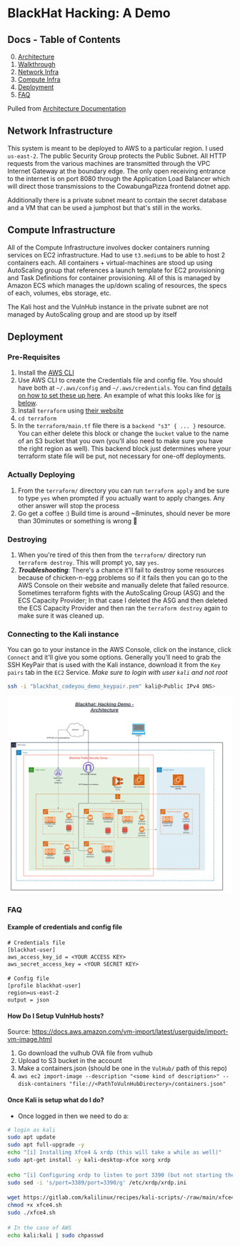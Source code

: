# BlackHat Hacking: A Demo
## Docs - Table of Contents
0. [Architecture](./docs/Architecture.md)
0. [Walkthrough](./docs/Walkthrough.md)
0. [Network Infra](#network-infrastructure)
0. [Compute Infra](#compute-infrastructure)
0. [Deployment](#deployment)
0. [FAQ](#faq)


Pulled from [Architecture Documentation](./docs/Architecture.md)

## Network Infrastructure
This system is meant to be deployed to AWS to a particular region. I used `us-east-2`. The public Security Group protects the Public Subnet. All HTTP requests from the various machines are transmitted through the VPC Internet Gateway at the boundary edge. The only open receiving entrance to the internet is on port 8080 through the Application Load Balancer which will direct those transmissions to the CowabungaPizza frontend dotnet app.

Additionally there is a private subnet meant to contain the secret database and a VM that can be used a jumphost but that's still in the works.

## Compute Infrastructure
All of the Compute Infrastructure involves docker containers running services on EC2 infrastructure. Had to use `t3.medium`s to be able to host 2 containers each. All containers + virtual-machines are stood up using AutoScaling group that references a launch template for EC2 provisioning and Task Definitions for container provisioning. All of this is managed by Amazon ECS which manages the up/down scaling of resources, the specs of each, volumes, ebs storage, etc.

The Kali host and the VulnHub instance in the private subnet are not managed by AutoScaling group and are stood up by itself

## Deployment
### Pre-Requisites
1. Install the [AWS CLI](https://docs.aws.amazon.com/cli/v1/userguide/cli-chap-install.html)
1. Use AWS CLI to create the Credentials file and config file. You should have both at `~/.aws/config` and `~/.aws/credentials`. You can find [details on how to set these up here](https://docs.aws.amazon.com/cli/v1/userguide/cli-configure-files.html). An example of what this looks like for [is below](#example-of-credentials-and-config-file).
1. Install `terraform` using [their website](https://developer.hashicorp.com/terraform/tutorials/aws-get-started/install-cli)
2. `cd terraform`
2. In the `terraform/main.tf` file there is a `backend "s3" { ... }` resource. You can either delete this block or change the `bucket` value to the name of an S3 bucket that you own (you'll also need to make sure you have the right region as well). This backend block just determines where your terraform state file will be put, not necessary for one-off deployments.

### Actually Deploying
1. From the `terraform/` directory you can run `terraform apply` and be sure to type `yes` when prompted if you actually want to apply changes. Any other answer will stop the process
2. Go get a coffee :) Build time is around ~8minutes, should never be more than 30minutes or something is wrong :shrug:


### Destroying
1. When you're tired of this then from the `terraform/` directory run `terraform destroy`. This will prompt yo, say `yes`. 
2. *__Troubleshooting__*: There's a chance it'll fail to destroy some resources because of chicken-n-egg problems so if it fails then you can go to the AWS Console on their website and manually delete that failed resource. Sometimes terraform fights with the AutoScaling Group (ASG) and the ECS Capacity Provider; In that case I deleted the ASG and then deleted the ECS Capacity Provider and then ran the `terraform destroy` again to make sure it was cleaned up.

### Connecting to the Kali instance
You can go to your instance in the AWS Console, click on the instance, click `Connect` and it'll give you some options. Generally you'll need to grab the SSH KeyPair that is used with the Kali instance, download it from the `Key pairs` tab in the `EC2` Service. *_Make sure to login with user `kali` and not root_*
```sh
ssh -i "blackhat_codeyou_demo_keypair.pem" kali@<Public IPv4 DNS>
```

![Architecture Diagram](./docs/assets/BlackHat_AWS-Architecture.png)


### FAQ
#### Example of credentials and config file
```
# Credentials file
[blackhat-user]
aws_access_key_id = <YOUR ACCESS KEY>
aws_secret_access_key = <YOUR SECRET KEY>

# Config file
[profile blackhat-user]
region=us-east-2
output = json
```

#### How Do I Setup VulnHub hosts?
Source: https://docs.aws.amazon.com/vm-import/latest/userguide/import-vm-image.html
1. Go download the vulhub OVA file from vulhub
2. Upload to S3 bucket in the account
3. Make a containers.json (should be one in the `VulHub/` path of this repo)
4. `aws ec2 import-image --description "<some kind of description>" --disk-containers "file://<PathToVulnHubDirectory>/containers.json"`

#### Once Kali is setup what do I do?
- Once logged in then we need to do a:
```sh
# login as kali
sudo apt update
sudo apt full-upgrade -y
echo "[i] Installing Xfce4 & xrdp (this will take a while as well)"
sudo apt-get install -y kali-desktop-xfce xorg xrdp

echo "[i] Configuring xrdp to listen to port 3390 (but not starting the service)"
sudo sed -i 's/port=3389/port=3390/g' /etc/xrdp/xrdp.ini

wget https://gitlab.com/kalilinux/recipes/kali-scripts/-/raw/main/xfce4.sh
chmod +x xfce4.sh
sudo ./xfce4.sh

# In the case of AWS
echo kali:kali | sudo chpasswd
```
